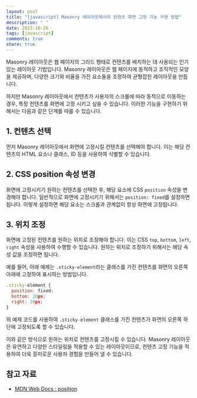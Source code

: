 ```yaml
---
layout: post
title: "[javascript] Masonry 레이아웃에서의 컨텐츠 화면 고정 기능 구현 방법"
description: " "
date: 2023-10-26
tags: [javascript]
comments: true
share: true
---
```


Masonry 레이아웃은 웹 페이지의 그리드 형태로 컨텐츠를 배치하는 데 사용되는 인기있는 레이아웃 기법입니다. Masonry 레이아웃은 웹 페이지에 동적하고 조직적인 모양을 제공하며, 다양한 크기와 비율을 가진 요소들을 조정하여 균형잡힌 레이아웃을 만듭니다.

하지만 Masonry 레이아웃에서 컨텐츠가 사용자의 스크롤에 따라 동적으로 이동하는 경우, 특정 컨텐츠를 화면에 고정 시키고 싶을 수 있습니다. 이러한 기능을 구현하기 위해서는 다음과 같은 단계를 따를 수 있습니다.

## 1. 컨텐츠 선택

먼저 Masonry 레이아웃에서 화면에 고정시킬 컨텐츠를 선택해야 합니다. 이는 해당 컨텐츠의 HTML 요소나 클래스, ID 등을 사용하여 식별할 수 있습니다. 

## 2. CSS position 속성 변경

화면에 고정시키기 원하는 컨텐츠를 선택한 후, 해당 요소에 CSS `position` 속성을 변경해야 합니다. 일반적으로 화면에 고정시키기 위해서는 `position: fixed`를 설정하면 됩니다. 이렇게 설정하면 해당 요소는 스크롤과 관계없이 항상 화면에 고정됩니다.

## 3. 위치 조정

화면에 고정된 컨텐츠를 원하는 위치로 조정해야 합니다. 이는 CSS `top`, `bottom`, `left`, `right` 속성을 사용하여 수행할 수 있습니다. 원하는 위치로 조정하기 위해서는 해당 속성 값을 조정하면 됩니다.

예를 들어, 아래 예제는 `.sticky-element`라는 클래스를 가진 컨텐츠를 화면의 오른쪽 아래에 고정하여 표시하는 방법입니다.

```javascript
.sticky-element {
  position: fixed;
  bottom: 20px;
  right: 20px;
}
```

위 예제 코드를 사용하여 `.sticky-element` 클래스를 가진 컨텐츠가 화면의 오른쪽 하단에 고정되도록 할 수 있습니다.

이와 같은 방식으로 원하는 위치로 컨텐츠를 고정시킬 수 있습니다. Masonry 레이아웃은 유연하고 다양한 스타일링을 적용할 수 있는 레이아웃이므로, 컨텐츠 고정 기능을 적용하여 더욱 흥미로운 사용자 경험을 만들어 낼 수 있습니다.

## 참고 자료
- [MDN Web Docs : position](https://developer.mozilla.org/ko/docs/Web/CSS/position)